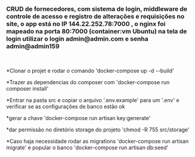 <h3> CRUD de fornecedores, com sistema de login, middleware de controle de acesso e registro de alterações e requisições no site, o app está no IP 144.22.252.78:7000 , o nginx foi mapeado na porta 80:7000 (container:vm Ubuntu) na tela de login utilizar o login admin@admin.com e senha admin@admin159
</h5>
<br>
<p>*Clonar o projet e rodar o comando 'docker-compose up -d --build'</p>
<p>*Trazer as dependencias do composer com 'docker-compose run composer install'</p>
<p>*Entrar na pasta src e copiar o arquivo '.env.example' para um '.env' e verificar se as configurações de banco estão ok</p>
<p>*gerar a chave 'docker-compose run artisan key:generate'</p>
<p>*dar permissão no diretório storage do projeto 'chmod -R 755 src/storage'</p>
<p>*Caso haja necessidade rodar as migrations 'docker-compose run artisan migrate' e popular o banco 'docker-compose run artisan db:seed'</p>
